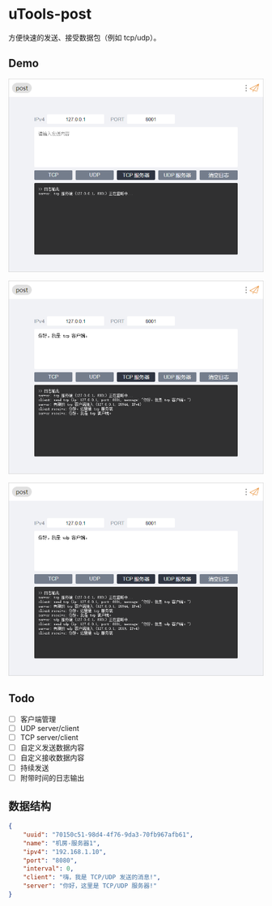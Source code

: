 # uTools-post

方便快速的发送、接受数据包（例如 tcp/udp）。

## Demo

![tcp_server](./images/tcp_server.png)

![send_tcp](./images/send_tcp.png)

![udp](./images/udp.png)

## Todo

- [ ] 客户端管理
- [ ] UDP server/client
- [ ] TCP server/client
- [ ] 自定义发送数据内容
- [ ] 自定义接收数据内容
- [ ] 持续发送
- [ ] 附带时间的日志输出

## 数据结构

```json
{
    "uuid": "70150c51-98d4-4f76-9da3-70fb967afb61",
    "name": "机房-服务器1",
    "ipv4": "192.168.1.10",
    "port": "8080",
    "interval": 0,
    "client": "嗨，我是 TCP/UDP 发送的消息!",
    "server": "你好，这里是 TCP/UDP 服务器!"
}
```